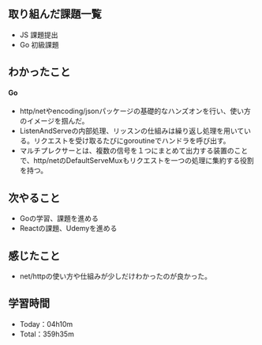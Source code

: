 ## 取り組んだ課題一覧
- JS 課題提出
- Go 初級課題

## わかったこと
#### Go
- http/netやencoding/jsonパッケージの基礎的なハンズオンを行い、使い方のイメージを掴んだ。
- ListenAndServeの内部処理、リッスンの仕組みは繰り返し処理を用いている。リクエストを受け取るたびにgoroutineでハンドラを呼び出す。
- マルチプレクサーとは、複数の信号を１つにまとめて出力する装置のことで、http/netのDefaultServeMuxもリクエストを一つの処理に集約する役割を持つ。
 
## 次やること
- Goの学習、課題を進める
- Reactの課題、Udemyを進める

## 感じたこと
- net/httpの使い方や仕組みが少しだけわかったのが良かった。

## 学習時間　
- Today：04h10m
- Total：359h35m
